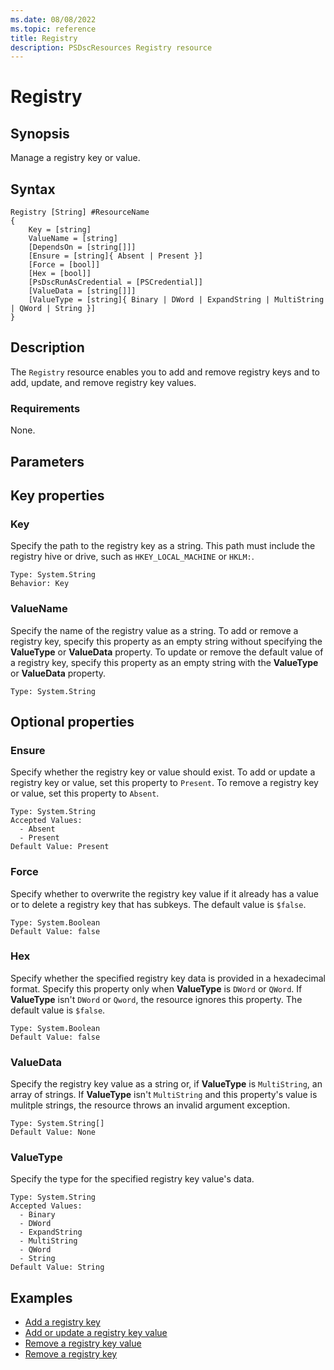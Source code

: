 ```yaml
---
ms.date: 08/08/2022
ms.topic: reference
title: Registry
description: PSDscResources Registry resource
---
```


# Registry

## Synopsis

Manage a registry key or value.

## Syntax

```Syntax
Registry [String] #ResourceName
{
    Key = [string]
    ValueName = [string]
    [DependsOn = [string[]]]
    [Ensure = [string]{ Absent | Present }]
    [Force = [bool]]
    [Hex = [bool]]
    [PsDscRunAsCredential = [PSCredential]]
    [ValueData = [string[]]]
    [ValueType = [string]{ Binary | DWord | ExpandString | MultiString | QWord | String }]
}
```

## Description

The `Registry` resource enables you to add and remove registry keys and to add, update, and remove
registry key values.

### Requirements

None.

## Parameters

## Key properties

### Key

Specify the path to the registry key as a string. This path must include the registry hive or drive,
such as `HKEY_LOCAL_MACHINE` or `HKLM:`.

```
Type: System.String
Behavior: Key
```

### ValueName

Specify the name of the registry value as a string. To add or remove a registry key, specify this
property as an empty string without specifying the **ValueType** or **ValueData** property. To
update or remove the default value of a registry key, specify this property as an empty string with
the **ValueType** or **ValueData** property.

```
Type: System.String
```

## Optional properties

### Ensure

Specify whether the registry key or value should exist. To add or update a registry key or value,
set this property to `Present`. To remove a registry key or value, set this property to `Absent`.

```
Type: System.String
Accepted Values:
  - Absent
  - Present
Default Value: Present
```

### Force

Specify whether to overwrite the registry key value if it already has a value or to delete a
registry key that has subkeys. The default value is `$false`.

```
Type: System.Boolean
Default Value: false
```

### Hex

Specify whether the specified registry key data is provided in a hexadecimal format. Specify this
property only when **ValueType** is `DWord` or `QWord`. If **ValueType** isn't `DWord` or `Qword`,
the resource ignores this property. The default value is `$false`.

```
Type: System.Boolean
Default Value: false
```

### ValueData

Specify the registry key value as a string or, if **ValueType** is `MultiString`, an array of
strings. If **ValueType** isn't `MultiString` and this property's value is mulitple strings, the
resource throws an invalid argument exception.

```
Type: System.String[]
Default Value: None
```

### ValueType

Specify the type for the specified registry key value's data.

```
Type: System.String
Accepted Values:
  - Binary
  - DWord
  - ExpandString
  - MultiString
  - QWord
  - String
Default Value: String
```

## Examples

- [Add a registry key][1]
- [Add or update a registry key value][2]
- [Remove a registry key value][3]
- [Remove a registry key][4]

<!-- Reference Links -->

[1]: AddKey.md
[2]: AddOrModifyValue.md
[3]: RemoveKey.md
[4]: RemoveValue.md
